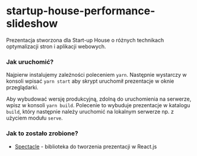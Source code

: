 # startup-house-performance-slideshow
Prezentacja stworzona dla Start-up House o różnych technikach optymalizacji stron i aplikacji webowych.

### Jak uruchomić?
Najpierw instalujemy zależności poleceniem `yarn`.
Następnie wystarczy w konsoli wpisać `yarn start` aby skrypt uruchomił prezentacje w oknie przeglądarki.

Aby wybudować wersję produkcyjną, zdolną do uruchomienia na serwerze, wpisz w konsoli `yarn build`. Polecenie to wybuduje prezentacje w katalogu `build`, który następnie należy uruchomić na lokalnym serwerze np. z użyciem modułu `serve`.

### Jak to zostało zrobione?

* [Spectacle](https://github.com/FormidableLabs/spectacle) - biblioteka do tworzenia prezentacji w React.js